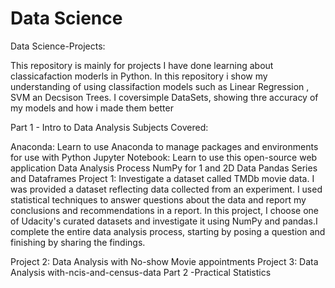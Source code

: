 # Data Science
Data Science-Projects:

This repository is mainly for projects I have done learning about classicafaction moderls in Python.
In this repository i show my understanding of using classifaction models such as Linear Regression , SVM an Decsison Trees.
I coversimple DataSets, showing thre accuracy of my models and how i made them better


Part 1 - Intro to Data Analysis
Subjects Covered:

Anaconda: Learn to use Anaconda to manage packages and environments for use with Python
Jupyter Notebook: Learn to use this open-source web application
Data Analysis Process
NumPy for 1 and 2D Data
Pandas Series and Dataframes
Project 1: Investigate a dataset called TMDb movie data.
I was provided a dataset reflecting data collected from an experiment. I used statistical techniques to answer questions about the data and report my conclusions and recommendations in a report. In this project, I choose one of Udacity's curated datasets and investigate it using NumPy and pandas.I complete the entire data analysis process, starting by posing a question and finishing by sharing the findings.

Project 2: Data Analysis with No-show Movie appointments
Project 3: Data Analysis with-ncis-and-census-data
Part 2 -Practical Statistics
